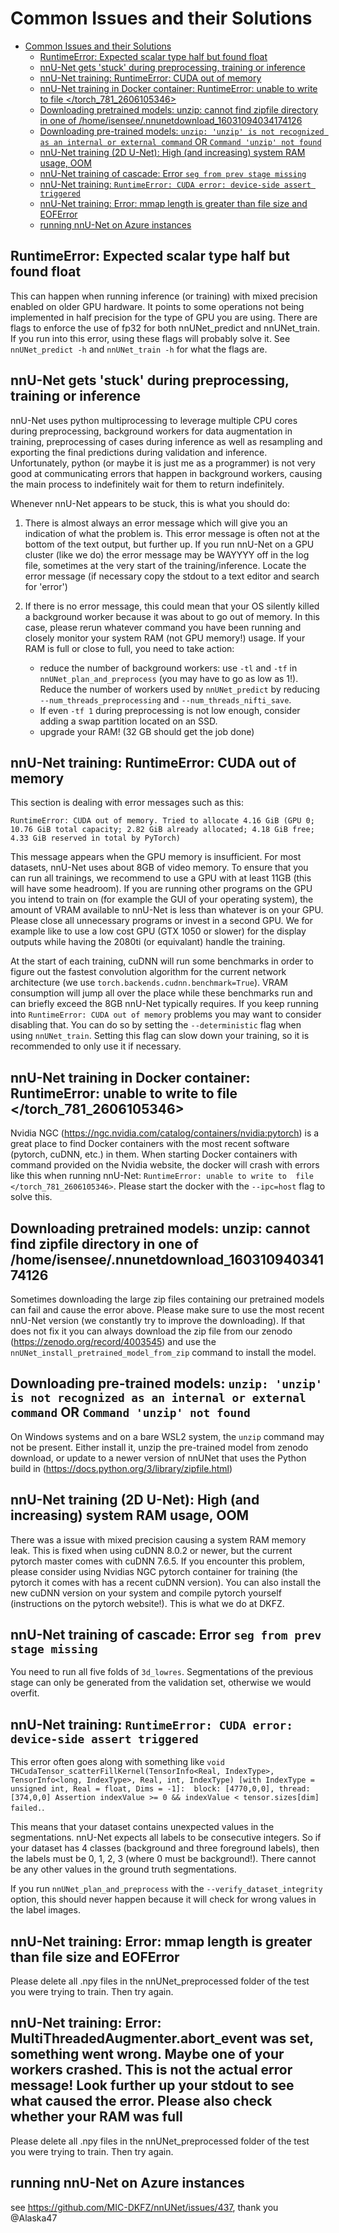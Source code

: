 # Common Issues and their Solutions

- [Common Issues and their Solutions](#common-issues-and-their-solutions)
  * [RuntimeError: Expected scalar type half but found float](#runtimeerror--expected-scalar-type-half-but-found-float)
  * [nnU-Net gets 'stuck' during preprocessing, training or inference](#nnu-net-gets--stuck--during-preprocessing--training-or-inference)
  * [nnU-Net training: RuntimeError: CUDA out of memory](#nnu-net-training--runtimeerror--cuda-out-of-memory)
  * [nnU-Net training in Docker container: RuntimeError: unable to write to file </torch_781_2606105346>](#nnu-net-training-in-docker-container--runtimeerror--unable-to-write-to-file---torch-781-2606105346-)
  * [Downloading pretrained models: unzip: cannot find zipfile directory in one of /home/isensee/.nnunetdownload_16031094034174126](#downloading-pretrained-models--unzip--cannot-find-zipfile-directory-in-one-of--home-isensee-nnunetdownload-16031094034174126)
  * [Downloading pre-trained models: `unzip: 'unzip' is not recognized as an internal or external command` OR `Command 'unzip' not found`](#downloading-pre-trained-models---unzip---unzip--is-not-recognized-as-an-internal-or-external-command--or--command--unzip--not-found-)
  * [nnU-Net training (2D U-Net): High (and increasing) system RAM usage, OOM](#nnu-net-training--2d-u-net---high--and-increasing--system-ram-usage--oom)
  * [nnU-Net training of cascade: Error `seg from prev stage missing`](#nnu-net-training-of-cascade--error--seg-from-prev-stage-missing-)
  * [nnU-Net training: `RuntimeError: CUDA error: device-side assert triggered`](#nnu-net-training---runtimeerror--cuda-error--device-side-assert-triggered-)
  * [nnU-Net training: Error: mmap length is greater than file size and EOFError](#nnu-net-training--error--mmap-length-is-greater-than-file-size-and-eoferror)
  * [running nnU-Net on Azure instances](#running-nnu-net-on-azure-instances)

## RuntimeError: Expected scalar type half but found float

This can happen when running inference (or training) with mixed precision enabled on older GPU hardware. It points 
to some operations not being implemented in half precision for the type of GPU you are using. There are flags to enforce
 the use of fp32 for both nnUNet_predict and nnUNet_train. If you run into this error, using these flags will probably 
 solve it. See `nnUNet_predict -h` and `nnUNet_train -h` for what the flags are.

## nnU-Net gets 'stuck' during preprocessing, training or inference
nnU-Net uses python multiprocessing to leverage multiple CPU cores during preprocessing, background workers for data 
augmentation in training, preprocessing of cases during inference as well as resampling and exporting the final 
predictions during validation and inference. Unfortunately, python (or maybe it is just me as a programmer) is not 
very good at communicating errors that happen in background workers, causing the main process to indefinitely wait for 
them to return indefinitely.

Whenever nnU-Net appears to be stuck, this is what you should do:

1) There is almost always an error message which will give you an indication of what the problem is. This error message 
is often not at the bottom of the text output, but further up. If you run nnU-Net on a GPU cluster (like we do) the 
error message may be WAYYYY off in the log file, sometimes at the very start of the training/inference. Locate the 
error message (if necessary copy the stdout to a text editor and search for 'error')

2) If there is no error message, this could mean that your OS silently killed a background worker because it was about 
to go out of memory. In this case, please rerun whatever command you have been running and closely monitor your system 
RAM (not GPU memory!) usage. If your RAM is full or close to full, you need to take action:
   - reduce the number of background workers: use `-tl` and `-tf` in `nnUNet_plan_and_preprocess` (you may have to 
   go as low as 1!). Reduce the number of workers used by `nnUNet_predict` by reducing `--num_threads_preprocessing` and 
   `--num_threads_nifti_save`.
   - If even `-tf 1` during preprocessing is not low enough, consider adding a swap partition located on an SSD.
   - upgrade your RAM! (32 GB should get the job done)


## nnU-Net training: RuntimeError: CUDA out of memory

This section is dealing with error messages such as this:

```
RuntimeError: CUDA out of memory. Tried to allocate 4.16 GiB (GPU 0; 10.76 GiB total capacity; 2.82 GiB already allocated; 4.18 GiB free; 4.33 GiB reserved in total by PyTorch)
```

This message appears when the GPU memory is insufficient. For most datasets, nnU-Net uses about 8GB of video memory. 
To ensure that you can run all trainings, we recommend to use a GPU with at least 11GB (this will have some headroom).
If you are running other programs on the GPU you intend to train on (for example the GUI of your operating system), 
the amount of VRAM available to nnU-Net is less than whatever is on your GPU. Please close all unnecessary programs or 
invest in a second GPU. We for example like to use a low cost GPU (GTX 1050 or slower) for the display outputs while 
having the 2080ti (or equivalant) handle the training.

At the start of each training, cuDNN will run some benchmarks in order to figure out the fastest convolution algorithm 
for the current network architecture (we use `torch.backends.cudnn.benchmark=True`). VRAM consumption will jump all over
the place while these benchmarks run and can briefly exceed the 8GB nnU-Net typically requires. If you keep running into
 `RuntimeError: CUDA out of memory` problems you may want to consider disabling that. You can do so by setting the 
 `--deterministic` flag when using `nnUNet_train`. Setting this flag can slow down your training, so it is recommended 
 to only use it if necessary.
 
## nnU-Net training in Docker container: RuntimeError: unable to write to file </torch_781_2606105346>

Nvidia NGC (https://ngc.nvidia.com/catalog/containers/nvidia:pytorch) is a great place to find Docker containers with 
the most recent software (pytorch, cuDNN, etc.) in them. When starting Docker containers with command provided on the 
Nvidia website, the docker will crash with errors like this when running nnU-Net: `RuntimeError: unable to write to 
file </torch_781_2606105346>`. Please start the docker with the `--ipc=host` flag to solve this.

## Downloading pretrained models: unzip: cannot find zipfile directory in one of /home/isensee/.nnunetdownload_16031094034174126

Sometimes downloading the large zip files containing our pretrained models can fail and cause the error above. Please 
make sure to use the most recent nnU-Net version (we constantly try to improve the downloading). If that does not fix it
you can always download the zip file from our zenodo (https://zenodo.org/record/4003545) and use the 
`nnUNet_install_pretrained_model_from_zip` command to install the model.

## Downloading pre-trained models: `unzip: 'unzip' is not recognized as an internal or external command` OR `Command 'unzip' not found`

On Windows systems and on a bare WSL2 system, the `unzip` command may not be present.
Either install it, unzip the pre-trained model from zenodo download, or update to a newer version of nnUNet that uses the Python build in
(https://docs.python.org/3/library/zipfile.html)

## nnU-Net training (2D U-Net): High (and increasing) system RAM usage, OOM

There was a issue with mixed precision causing a system RAM memory leak. This is fixed when using cuDNN 8.0.2 or newer, 
but the current pytorch master comes with cuDNN 7.6.5. If you encounter this problem, please consider using Nvidias NGC 
pytorch container for training (the pytorch it comes with has a recent cuDNN version). You can also install the new 
cuDNN version on your system and compile pytorch yourself (instructions on the pytorch website!). This is what we do at DKFZ.


## nnU-Net training of cascade: Error `seg from prev stage missing` 
You need to run all five folds of `3d_lowres`. Segmentations of the previous stage can only be generated from the 
validation set, otherwise we would overfit.

## nnU-Net training: `RuntimeError: CUDA error: device-side assert triggered`
This error often goes along with something like `void THCudaTensor_scatterFillKernel(TensorInfo<Real, IndexType>, 
TensorInfo<long, IndexType>, Real, int, IndexType) [with IndexType = unsigned int, Real = float, Dims = -1]: 
block: [4770,0,0], thread: [374,0,0] Assertion indexValue >= 0 && indexValue < tensor.sizes[dim] failed.`.

This means that your dataset contains unexpected values in the segmentations. nnU-Net expects all labels to be 
consecutive integers. So if your dataset has 4 classes (background and three foreground labels), then the labels 
must be 0, 1, 2, 3 (where 0 must be background!). There cannot be any other values in the ground truth segmentations.

If you run `nnUNet_plan_and_preprocess` with the `--verify_dataset_integrity` option, this should never happen because 
it will check for wrong values in the label images.

## nnU-Net training: Error: mmap length is greater than file size and EOFError
Please delete all .npy files in the nnUNet_preprocessed folder of the test you were trying to train. Then try again.

## nnU-Net training: Error: MultiThreadedAugmenter.abort_event was set, something went wrong. Maybe one of your workers crashed. This is not the actual error message! Look further up your stdout to see what caused the error. Please also check whether your RAM was full
Please delete all .npy files in the nnUNet_preprocessed folder of the test you were trying to train. Then try again.

## running nnU-Net on Azure instances
see https://github.com/MIC-DKFZ/nnUNet/issues/437, thank you @Alaska47

